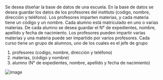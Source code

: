 Se desea diseñar la base de datos de una escuela. 
En la base de datos se desea guardar los datos de los  profesores del instituto (codigo, nombre, dirección y teléfono). 
Los profesores imparten materias, y cada materia tiene un código y un nombre. 
Cada alumno está matriculado en uno o varias materias. 
De cada alumno se desea guardar el N° de expedientes, nombre, apellido y fecha de nacimiento. 
Los profesores pueden impartir varias materias y una materia puede ser impartido por varios profesores.
Cada curso tiene un grupo de alumnos, uno de los cuales es el jefe de grupo



1. profesores (codigo, nombre, dirección y teléfono)
2.  materias, (código y nombre)
3.  alumno (N° de expedientes, nombre, apellido y fecha de nacimiento)

![image](https://user-images.githubusercontent.com/104279705/169672450-1f1e2130-b89a-4023-b93d-d31b58d74836.png)


